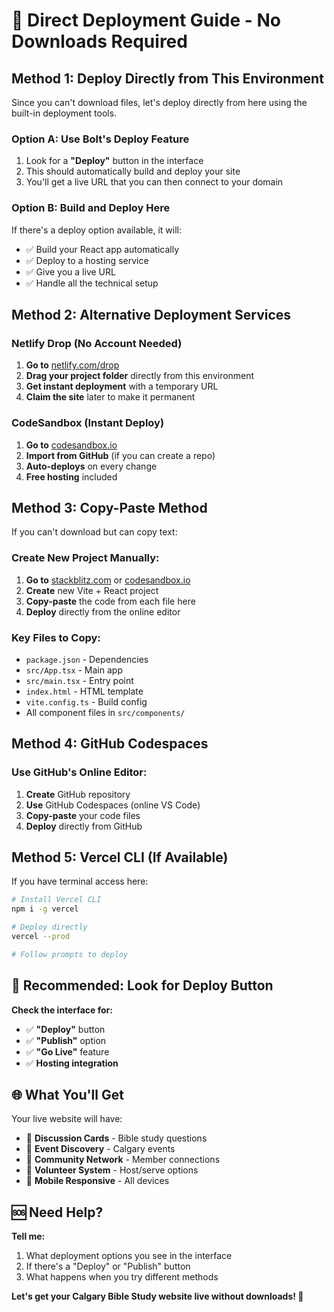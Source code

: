 # 🚀 Direct Deployment Guide - No Downloads Required

## Method 1: Deploy Directly from This Environment

Since you can't download files, let's deploy directly from here using the built-in deployment tools.

### **Option A: Use Bolt's Deploy Feature**
1. Look for a **"Deploy"** button in the interface
2. This should automatically build and deploy your site
3. You'll get a live URL that you can then connect to your domain

### **Option B: Build and Deploy Here**
If there's a deploy option available, it will:
- ✅ Build your React app automatically
- ✅ Deploy to a hosting service
- ✅ Give you a live URL
- ✅ Handle all the technical setup

## Method 2: Alternative Deployment Services

### **Netlify Drop (No Account Needed)**
1. **Go to** [netlify.com/drop](https://netlify.com/drop)
2. **Drag your project folder** directly from this environment
3. **Get instant deployment** with a temporary URL
4. **Claim the site** later to make it permanent

### **CodeSandbox (Instant Deploy)**
1. **Go to** [codesandbox.io](https://codesandbox.io)
2. **Import from GitHub** (if you can create a repo)
3. **Auto-deploys** on every change
4. **Free hosting** included

## Method 3: Copy-Paste Method

If you can't download but can copy text:

### **Create New Project Manually:**
1. **Go to** [stackblitz.com](https://stackblitz.com) or [codesandbox.io](https://codesandbox.io)
2. **Create** new Vite + React project
3. **Copy-paste** the code from each file here
4. **Deploy** directly from the online editor

### **Key Files to Copy:**
- `package.json` - Dependencies
- `src/App.tsx` - Main app
- `src/main.tsx` - Entry point
- `index.html` - HTML template
- `vite.config.ts` - Build config
- All component files in `src/components/`

## Method 4: GitHub Codespaces

### **Use GitHub's Online Editor:**
1. **Create** GitHub repository
2. **Use** GitHub Codespaces (online VS Code)
3. **Copy-paste** your code files
4. **Deploy** directly from GitHub

## Method 5: Vercel CLI (If Available)

If you have terminal access here:

```bash
# Install Vercel CLI
npm i -g vercel

# Deploy directly
vercel --prod

# Follow prompts to deploy
```

## 🎯 **Recommended: Look for Deploy Button**

**Check the interface for:**
- ✅ **"Deploy"** button
- ✅ **"Publish"** option  
- ✅ **"Go Live"** feature
- ✅ **Hosting integration**

## 🌐 **What You'll Get**

Your live website will have:
- 🙏 **Discussion Cards** - Bible study questions
- 📍 **Event Discovery** - Calgary events
- 🤝 **Community Network** - Member connections
- 🎯 **Volunteer System** - Host/serve options
- 📱 **Mobile Responsive** - All devices

## 🆘 **Need Help?**

**Tell me:**
1. What deployment options you see in the interface
2. If there's a "Deploy" or "Publish" button
3. What happens when you try different methods

**Let's get your Calgary Bible Study website live without downloads! 🚀**
